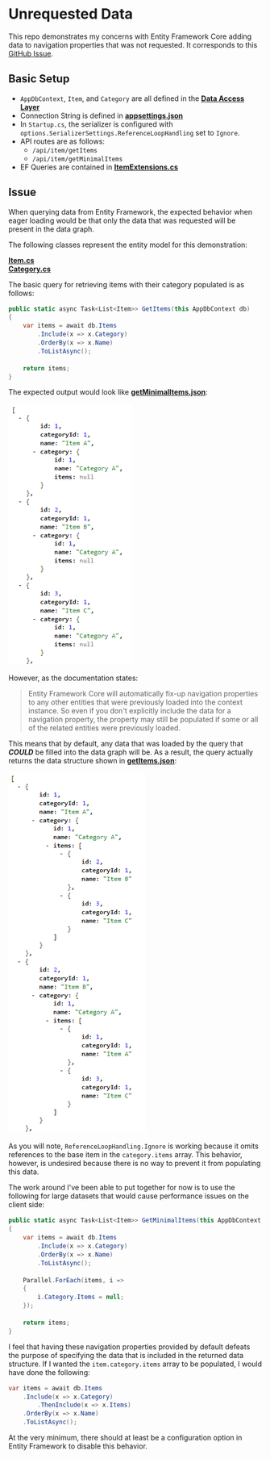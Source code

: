 # Unrequested Data
This repo demonstrates my concerns with Entity Framework Core adding data to navigation properties that was not requested. It corresponds to this [GitHub Issue](https://github.com/aspnet/EntityFrameworkCore/issues/13577).

## Basic Setup

* `AppDbContext`, `Item`, and `Category` are all defined in the [**Data Access Layer**](./UnrequestedData.Data)
* Connection String is defined in [**appsettings.json**](./UnrequestedData.Web/appsettings.json)
* In `Startup.cs`, the serializer is configured with `options.SerializerSettings.ReferenceLoopHandling` set to `Ignore`.
* API routes are as follows:
    * `/api/item/getItems`
    * `/api/item/getMinimalItems`
* EF Queries are contained in [**ItemExtensions.cs**](./UnrequestedData.Web/Extensions/ItemExtensions.cs)

## Issue

When querying data from Entity Framework, the expected behavior when eager loading would be that only the data that was requested will be present in the data graph.

The following classes represent the entity model for this demonstration:

[**Item.cs**](./UnrequestedData.Data/Item.cs)  
[**Category.cs**](./UnrequestedData.Data/Category.cs)

The basic query for retrieving items with their category populated is as follows:

``` cs
public static async Task<List<Item>> GetItems(this AppDbContext db)
{
    var items = await db.Items
        .Include(x => x.Category)
        .OrderBy(x => x.Name)
        .ToListAsync();
    
    return items;
}
```

The expected output would look like [**getMinimalItems.json**](./getMinimalItems.json):

![minimal-items](./getMinimalItems.png)

However, as the documentation states:

> Entity Framework Core will automatically fix-up navigation properties to any other entities that were previously loaded into the context instance. So even if you don't explicitly include the data for a navigation property, the property may still be populated if some or all of the related entities were previously loaded.

This means that by default, any data that was loaded by the query that ***COULD*** be filled into the data graph will be. As a result, the query actually returns the data structure shown in [**getItems.json**](./getItems.json):

![get-items](./getItems.png)

As you will note, `ReferenceLoopHandling.Ignore` is working because it omits references to the base item in the `category.items` array. This behavior, however, is undesired because there is no way to prevent it from populating this data.

The work around I've been able to put together for now is to use the following for large datasets that would cause performance issues on the client side:

``` cs
public static async Task<List<Item>> GetMinimalItems(this AppDbContext db)
{
    var items = await db.Items
        .Include(x => x.Category)
        .OrderBy(x => x.Name)
        .ToListAsync();
    
    Parallel.ForEach(items, i =>
    {
        i.Category.Items = null;
    });

    return items;
}
```

I feel that having these navigation properties provided by default defeats the purpose of specifying the data that is included in the returned data structure. If I wanted the `item.category.items` array to be populated, I would have done the following:

``` cs
var items = await db.Items
    .Include(x => x.Category)
        .ThenInclude(x => x.Items)
    .OrderBy(x => x.Name)
    .ToListAsync();
```

At the very minimum, there should at least be a configuration option in Entity Framework to disable this behavior.